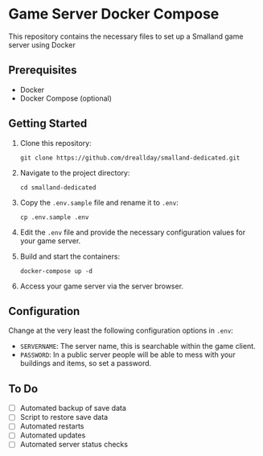 # Game Server Docker Compose

This repository contains the necessary files to set up a Smalland game server using Docker

## Prerequisites

- Docker
- Docker Compose (optional)

## Getting Started

1. Clone this repository:

    ```shell
    git clone https://github.com/dreallday/smalland-dedicated.git
    ```

2. Navigate to the project directory:

    ```shell
    cd smalland-dedicated
    ```

3. Copy the `.env.sample` file and rename it to `.env`:

    ```shell
    cp .env.sample .env
    ```

4. Edit the `.env` file and provide the necessary configuration values for your game server.

5. Build and start the containers:

    ```shell
    docker-compose up -d
    ```

6. Access your game server via the server browser.

## Configuration

Change at the very least the following configuration options in `.env`:

- `SERVERNAME`: The server name, this is searchable within the game client.
- `PASSWORD`: In a public server people will be able to mess with your buildings and items, so set a password.

## To Do
- [ ] Automated backup of save data
- [ ] Script to restore save data
- [ ] Automated restarts
- [ ] Automated updates
- [ ] Automated server status checks